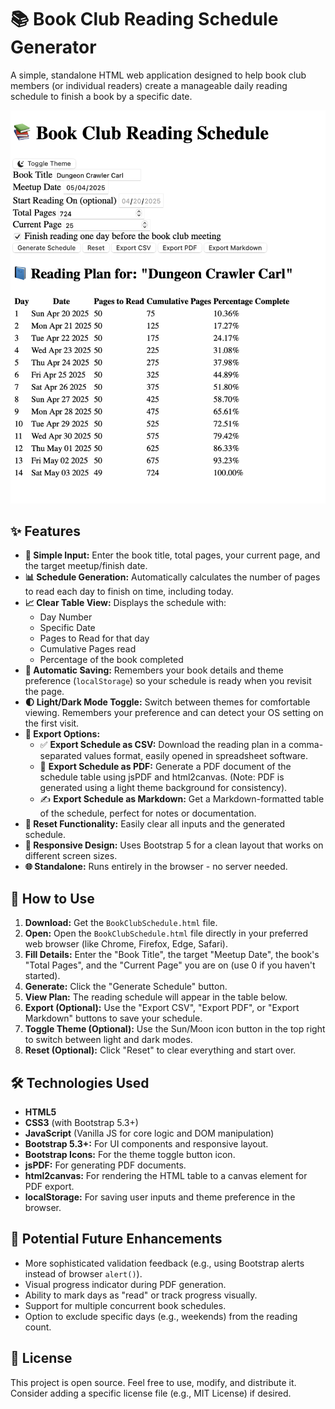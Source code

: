 # 📚 Book Club Reading Schedule Generator

A simple, standalone HTML web application designed to help book club members (or individual readers) create a manageable daily reading schedule to finish a book by a specific date.

![App Screenshot](screenshot.png)
<!--*(Suggestion: Replace `placeholder.png` with an actual screenshot of the app)*-->

## ✨ Features

*   **📅 Simple Input:** Enter the book title, total pages, your current page, and the target meetup/finish date.
*   **📊 Schedule Generation:** Automatically calculates the number of pages to read each day to finish on time, including today.
*   **📈 Clear Table View:** Displays the schedule with:
    *   Day Number
    *   Specific Date
    *   Pages to Read for that day
    *   Cumulative Pages read
    *   Percentage of the book completed
*   **💾 Automatic Saving:** Remembers your book details and theme preference (`localStorage`) so your schedule is ready when you revisit the page.
*   **🌓 Light/Dark Mode Toggle:** Switch between themes for comfortable viewing. Remembers your preference and can detect your OS setting on the first visit.
*   **🚀 Export Options:**
    *   ✅ **Export Schedule as CSV:** Download the reading plan in a comma-separated values format, easily opened in spreadsheet software.
    *   📄 **Export Schedule as PDF:** Generate a PDF document of the schedule table using jsPDF and html2canvas. (Note: PDF is generated using a light theme background for consistency).
    *   ✍️ **Export Schedule as Markdown:** Get a Markdown-formatted table of the schedule, perfect for notes or documentation.
*   **🔄 Reset Functionality:** Easily clear all inputs and the generated schedule.
*   **📱 Responsive Design:** Uses Bootstrap 5 for a clean layout that works on different screen sizes.
*   **🌐 Standalone:** Runs entirely in the browser - no server needed.

## 🚀 How to Use

1.  **Download:** Get the `BookClubSchedule.html` file.
2.  **Open:** Open the `BookClubSchedule.html` file directly in your preferred web browser (like Chrome, Firefox, Edge, Safari).
3.  **Fill Details:** Enter the "Book Title", the target "Meetup Date", the book's "Total Pages", and the "Current Page" you are on (use 0 if you haven't started).
4.  **Generate:** Click the "Generate Schedule" button.
5.  **View Plan:** The reading schedule will appear in the table below.
6.  **Export (Optional):** Use the "Export CSV", "Export PDF", or "Export Markdown" buttons to save your schedule.
7.  **Toggle Theme (Optional):** Use the Sun/Moon icon button in the top right to switch between light and dark modes.
8.  **Reset (Optional):** Click "Reset" to clear everything and start over.

## 🛠️ Technologies Used

*   **HTML5**
*   **CSS3** (with Bootstrap 5.3+)
*   **JavaScript** (Vanilla JS for core logic and DOM manipulation)
*   **Bootstrap 5.3+:** For UI components and responsive layout.
*   **Bootstrap Icons:** For the theme toggle button icon.
*   **jsPDF:** For generating PDF documents.
*   **html2canvas:** For rendering the HTML table to a canvas element for PDF export.
*   **localStorage:** For saving user inputs and theme preference in the browser.

## 🔮 Potential Future Enhancements

*   More sophisticated validation feedback (e.g., using Bootstrap alerts instead of browser `alert()`).
*   Visual progress indicator during PDF generation.
*   Ability to mark days as "read" or track progress visually.
*   Support for multiple concurrent book schedules.
*   Option to exclude specific days (e.g., weekends) from the reading count.

## 📄 License

This project is open source. Feel free to use, modify, and distribute it. Consider adding a specific license file (e.g., MIT License) if desired.
